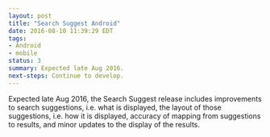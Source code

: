 ```yaml
---
layout: post
title: "Search Suggest Android"
date: 2016-08-10 11:39:29 EDT
tags:
- Android
- mobile
status: 3
summary: Expected late Aug 2016.
next-steps: Continue to develop.
---
```


Expected late Aug 2016, the Search Suggest release includes improvements to search suggestions, i.e. what is displayed, the layout of those suggestions, i.e. how it is displayed, accuracy of mapping from suggestions to results, and minor updates to the display of the results.
